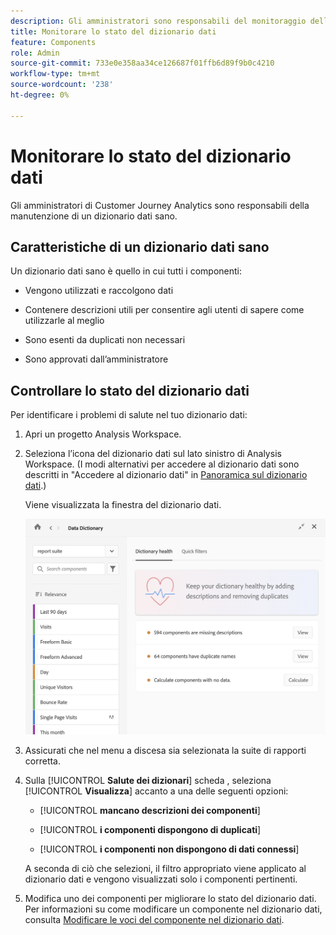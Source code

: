 ```yaml
---
description: Gli amministratori sono responsabili del monitoraggio dello stato di Data Dictionary. Ciò include il fatto che i componenti raccolgano dati, siano approvati, contengano descrizioni e siano privi di duplicati.
title: Monitorare lo stato del dizionario dati
feature: Components
role: Admin
source-git-commit: 733e0e358aa34ce126687f01ffb6d89f9b0c4210
workflow-type: tm+mt
source-wordcount: '238'
ht-degree: 0%

---
```


# Monitorare lo stato del dizionario dati

Gli amministratori di Customer Journey Analytics sono responsabili della manutenzione di un dizionario dati sano.

## Caratteristiche di un dizionario dati sano

Un dizionario dati sano è quello in cui tutti i componenti:

* Vengono utilizzati e raccolgono dati

* Contenere descrizioni utili per consentire agli utenti di sapere come utilizzarle al meglio

* Sono esenti da duplicati non necessari

* Sono approvati dall’amministratore

## Controllare lo stato del dizionario dati

Per identificare i problemi di salute nel tuo dizionario dati:

1. Apri un progetto Analysis Workspace.

1. Seleziona l’icona del dizionario dati sul lato sinistro di Analysis Workspace. (I modi alternativi per accedere al dizionario dati sono descritti in &quot;Accedere al dizionario dati&quot; in [Panoramica sul dizionario dati](/help/components/data-dictionary/data-dictionary-overview.md).)

   Viene visualizzata la finestra del dizionario dati.

   ![Visualizzazione amministratore del dizionario dati](assets/data-dictionary-admin.png)

1. Assicurati che nel menu a discesa sia selezionata la suite di rapporti corretta.

1. Sulla [!UICONTROL **Salute dei dizionari**] scheda , seleziona [!UICONTROL **Visualizza**] accanto a una delle seguenti opzioni:

   * [!UICONTROL **mancano descrizioni dei componenti**]

   * [!UICONTROL **i componenti dispongono di duplicati**]

   * [!UICONTROL **i componenti non dispongono di dati connessi**]

   A seconda di ciò che selezioni, il filtro appropriato viene applicato al dizionario dati e vengono visualizzati solo i componenti pertinenti.

1. Modifica uno dei componenti per migliorare lo stato del dizionario dati. Per informazioni su come modificare un componente nel dizionario dati, consulta [Modificare le voci del componente nel dizionario dati](/help/components/data-dictionary/edit-entries-data-dictionary.md).